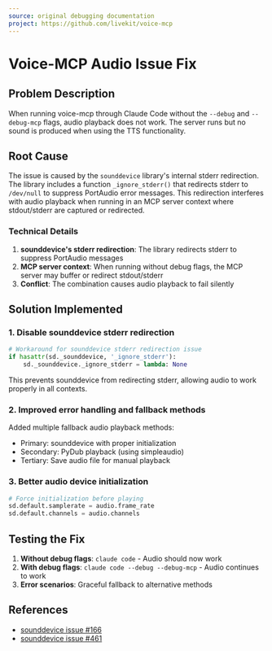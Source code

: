 ```yaml
---
source: original debugging documentation
project: https://github.com/livekit/voice-mcp
---
```


# Voice-MCP Audio Issue Fix

## Problem Description

When running voice-mcp through Claude Code without the `--debug` and `--debug-mcp` flags, audio playback does not work. The server runs but no sound is produced when using the TTS functionality.

## Root Cause

The issue is caused by the `sounddevice` library's internal stderr redirection. The library includes a function `_ignore_stderr()` that redirects stderr to `/dev/null` to suppress PortAudio error messages. This redirection interferes with audio playback when running in an MCP server context where stdout/stderr are captured or redirected.

### Technical Details

1. **sounddevice's stderr redirection**: The library redirects stderr to suppress PortAudio messages
2. **MCP server context**: When running without debug flags, the MCP server may buffer or redirect stdout/stderr
3. **Conflict**: The combination causes audio playback to fail silently

## Solution Implemented

### 1. Disable sounddevice stderr redirection

```python
# Workaround for sounddevice stderr redirection issue
if hasattr(sd._sounddevice, '_ignore_stderr'):
    sd._sounddevice._ignore_stderr = lambda: None
```

This prevents sounddevice from redirecting stderr, allowing audio to work properly in all contexts.

### 2. Improved error handling and fallback methods

Added multiple fallback audio playback methods:
- Primary: sounddevice with proper initialization
- Secondary: PyDub playback (using simpleaudio)
- Tertiary: Save audio file for manual playback

### 3. Better audio device initialization

```python
# Force initialization before playing
sd.default.samplerate = audio.frame_rate
sd.default.channels = audio.channels
```

## Testing the Fix

1. **Without debug flags**: `claude code` - Audio should now work
2. **With debug flags**: `claude code --debug --debug-mcp` - Audio continues to work
3. **Error scenarios**: Graceful fallback to alternative methods

## References

- [sounddevice issue #166](https://github.com/spatialaudio/python-sounddevice/issues/166)
- [sounddevice issue #461](https://github.com/spatialaudio/python-sounddevice/issues/461)
